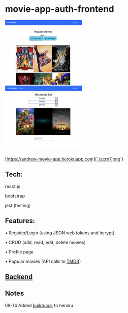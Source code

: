 # movie-app-auth-frontend
<a href='https://andrew-movie-app.herokuapp.com'>
<img src='./scrn7.png' width='250'><br>
<img src='./scrn8.png' width='250'>
</a>

[https://andrew-movie-app.herokuapp.com]('./scrn7.png')

## Tech: 

react.js

bootstrap

jest (testing)

## Features:

• Register/Login (using JSON web tokens and bcrypt)

• CRUD (add, read, edit, delete movies)

• Profile page

• Popular movies (API calls to [TMDB](https://developers.themoviedb.org/3))

## [Backend](https://github.com/adnjoo/movie-app-auth-backend)

## Notes

08-14 Added [buildpack](https://github.com/mars/create-react-app-buildpack) to heroku
